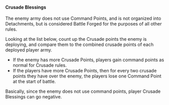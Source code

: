 #### Crusade Blessings

The enemy army does not use Command Points, and is not organized into Detachments, but is considered Battle Forged for the purposes of all other rules.

Looking at the list below, count up the Crusade points the enemy is deploying, and compare them to the combined crusade points of each deployed player army.

- If the enemy has more Crusade Points, players gain command points as normal for Crusade rules.
- If the players have more Crusade Points, then for every two crusade points they have over the enemy, the players lose one Command Point at the start of battle.

Basically, since the enemy does not use command points, player Crusade Blessings can go negative.
